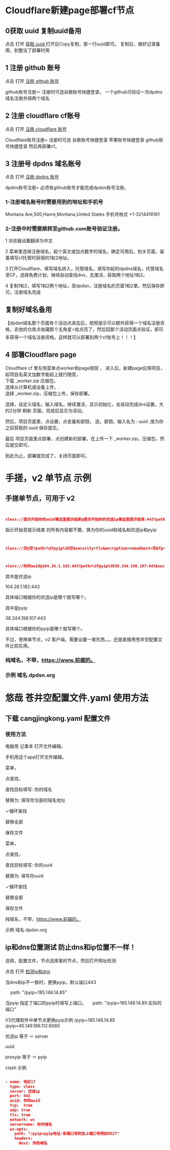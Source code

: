 # Cloudflare新建page部署cf节点

## 0获取 uuid  复制uuid备用
点击 打开 [获取 uuid ](https://www.uuidgenerator.net/)
打开后Copy复制，那一行uuid即可。
复制后，做好记录备用，别整没了部署时用

## 1 注册 github 账号
  
点击 打开 [注册 github 账号](https://github.com/signup?source=form-home-signup&user_email=)

github账号注册＝
注册时可选谷歌账号快捷登录。
一个github可验证一次dpdns域名注册共得两个域名
 

 
## 2 注册 cloudflare cf账号
  
点击 打开 [注册 cloudflare 账号](https://dash.cloudflare.com/sign-up)

Cloudflare账号注册=
注册时可选
谷歌账号快捷登录
苹果账号快捷登录
github账号快捷登录
然后再部署cf。


## 3 注册号 dpdns 域名账号
  
点击 打开 [注册 dpdns 账号](https://dash.domain.digitalplat.org/auth/register)

dpdns账号注册=
必须有github账号才能完成dpdsn账号注册。

### 1-注册域名账号时需要用到的地址和手机号
Montana Ave,500,Havre,Montana,United States
手机号格式 +1-3214416161

### 2-注册中时需要跳转至github.com账号验证注册。
1 浏览器设置翻译为中文

2 菜单里选择注册域名，起个英文或加点数字的域名，确定可用后，别关页面，留着填写cf托管时获得的1和2地址。

3 打开Cloudflare，填写域名转入，托管域名，填写你起的dpdns域名，托管域名至CF，选择免费计划，继续自动查找dns，去激活，获取两个地址1和2。

4 复制1和2，填写1和2两个地址，至dpdsn，注册域名的页面1和2里。然后保存即可。注册域名完成
##  复制好域名备用

【dpdsn域名那个页面有个活动点进去后，按照提示可以额外获得一个域名注册资格，去他的仓库点收藏那个五角星⭐给点亮了，然后回那个活动页面点验证，即可多获得一个域名注册资格。这样就可以部署到两个cf账号上！！！】

## 4 部署Cloudflare page

Cloudflare  cf  里左侧菜单点worker和page按钮 ， 
进入后，新建page应用项目，   
起项目名英文加数字能起上就行随意，  
下载  _worker.zip   压缩包，  
选择从计算机或设备上传，  
选择 _worker.zip，压缩包上传，保存部署。

选择，自定义域名，输入域名，继续激活，显示初始化，会自动完成dns设置，大约2分钟 刷新 页面，完成后显示为活动。

然后，项目页面里，点设置，点变量和密钥，  选，密钥，输入名为 :  uuid   ,值为你之前获取的 uuid 保存提交。

最后 项目页面里点部署，点创建新的部署，在上传一下 _worker.zip，压缩包，然后提交即可。


到此为止，部署就完成了。关闭页面即可。


# 手搓，v2 单节点  示例


## 手搓单节点，可用于 v2

```json


vless://提示开始你的uuid填这里提示结束@提示开始你的优选ip填这里提示结束:443?path=%2Fpyip%3D提示开始你的pyip填这里提示结束&security=tls&encryption=none&host=提示开始填写不带前缀https的纯域名指示结束&fp=chrome&type=ws&sni=提示开始填写不带前缀的纯域名提示结束#提示开始填写不带前缀的纯域名提示结束。

```


指示开始至提示结束 的所有内容都不要。换为你的uuid和域名和优选ip和pyip


```json


vless://空@空?path=%2Fpyip%3D空&security=tls&encryption=none&host=空&fp=chrome&type=ws&sni=空#空。


```


```json


vless://你的uuid@104.26.1.182:443?path=%2Fpyip%3D38.244.198.107:443&security=tls&encryption=none&host=你的域名&fp=chrome&type=ws&sni=你的域名#你的域名


```


其中是优选ip

104.26.1.182:443

具体端口根据你的优选ip是哪个就写哪个。



其中是pyip

38.244.198.107:443

具体端口根据你的pyip是哪个就写哪个。

不过，使用单节点，v2  客户端，需要设置一堆东西。。。还是直接用苍井空配置文件比较实用。


### 纯域名，不带，https://www.前缀的。

### 示例 域名.dpdsn.org




#  
#
#
#

# 悠哉   苍井空配置文件.yaml  使用方法 

## 下载  cangjingkong.yaml  配置文件

### 使用方法
电脑用 记事本 打开文件编辑。

手机用这个app打开文件编辑。

菜单，

点查找，

查找目标填写: 你的域名 

替换为: 填写你注册的域名地址 

✓循环查找

 替换全部 

保存文件


菜单，

点查找，

查找目标填写: 你的uuid 

替换为: 填写你uuid

✓循环查找 

替换全部

 保存文件

  
纯域名，不带，https://www.前缀的。

示例  域名.dpdsn.org










## ip和dns位置测试 防止dns和ip位置不一样！

选择，配置文件，节点选择里的节点，然后打开网址检测

点击 打开 [检测ip和dns ](https://whoer.net/)

当dns和ip不一致时，更换pyip，默认端口443

    path: "/pyip=185.148.14.85"

当pyip 指定了端口的pyip时填写上端口。
    path: "/pyip=185.148.14.85:实际的端口"



V2代理软件中单节点更换pyip示例
           /pyip=185.148.14.85
          /pyip=45.149.186.112:8080



优选ip   等于 ＝ server

uuid

proxyip 等于 ＝  pyip



clash 示例
```json

- name: 地区17
  type: vless
  server: 优选ip
  port: 443
  uuid: 你的uuid
  tcp:  true
  udp: true 
  tls: true
  network: ws
  servername: 你的域名
  ws-opts:
    path: "/pyip=pyip地址:有端口号的加上端口号例如9527"  
    headers:
      Host: 你的域名


```

